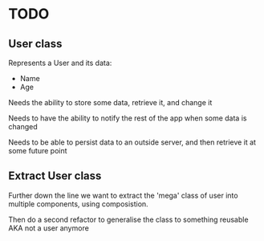 # TODO

## User class

Represents a User and its data:

- Name
- Age

Needs the ability to store some data, retrieve it, and change it

Needs to have the ability to notify the rest of the app when some data is changed

Needs to be able to persist data to an outside server, and then retrieve it at some future point

## Extract User class

Further down the line we want to extract the 'mega' class of user into multiple components, using composistion.

Then do a second refactor to generalise the class to something reusable AKA not a user anymore
